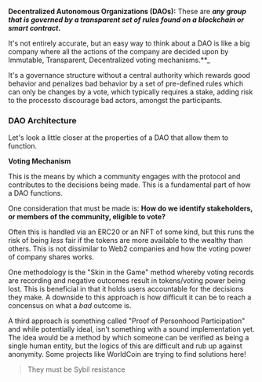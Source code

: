 **Decentralized Autonomous Organizations (DAOs):** These are _**any group that is governed by a transparent set of rules found on a blockchain or smart contract.**_

It's not entirely accurate, but an easy way to think about a DAO is like a big company where all the actions of the company are decided upon by Immutable, Transparent, Decentralized voting mechanisms.**_

It's a governance structure without a central authority which rewards good behavior and penalizes bad behavior by a set of pre-defined rules which can only be changes by a vote, which typically requires a stake, adding risk to the processto discourage bad actors, amongst the participants.

### DAO Architecture

Let's look a little closer at the properties of a DAO that allow them to function.

**Voting Mechanism**

This is the means by which a community engages with the protocol and contributes to the decisions being made. This is a fundamental part of how a DAO functions.

One consideration that must be made is: **How do we identify stakeholders, or members of the community, eligible to vote?**

Often this is handled via an ERC20 or an NFT of some kind, but this runs the risk of being _less_ fair if the tokens are more available to the wealthy than others. This is not dissimilar to Web2 companies and how the voting power of company shares works.

One methodology is the "Skin in the Game" method whereby voting records are recording and negative outcomes result in tokens/voting power being lost. This is beneficial in that it holds users accountable for the decisions they make. A downside to this approach is how difficult it can be to reach a concensus on what a _bad_ outcome is.

A third approach is something called "Proof of Personhood Participation" and while potentially ideal, isn't something with a sound implementation yet. The idea would be a method by which someone can be verified as being a single human entity, but the logics of this are difficult and rub up against anonymity. Some projects like WorldCoin are trying to find solutions here!

> They must be Sybil resistance